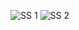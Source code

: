 
![SS 1](https://user-images.githubusercontent.com/110042016/211859206-34200064-fa73-4b76-9ad4-be938f071171.png)
![SS 2](https://user-images.githubusercontent.com/110042016/211859218-66ce52fb-5c51-4ab1-9365-cabbf16abb42.png)
